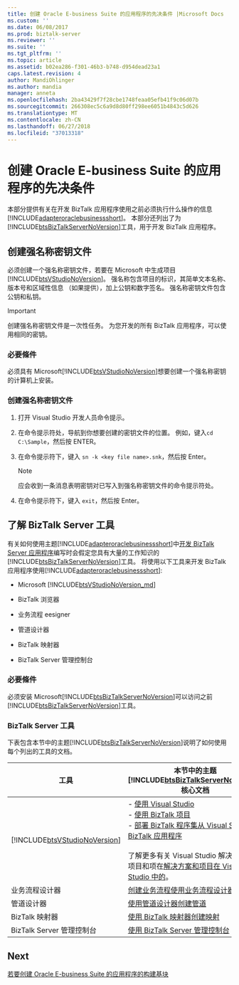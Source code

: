 ```yaml
---
title: 创建 Oracle E-business Suite 的应用程序的先决条件 |Microsoft Docs
ms.custom: ''
ms.date: 06/08/2017
ms.prod: biztalk-server
ms.reviewer: ''
ms.suite: ''
ms.tgt_pltfrm: ''
ms.topic: article
ms.assetid: b02ea286-f301-46b3-b748-d954dead23a1
caps.latest.revision: 4
author: MandiOhlinger
ms.author: mandia
manager: anneta
ms.openlocfilehash: 2ba43429f7f28cbe1748feaa05efb41f9c06d07b
ms.sourcegitcommit: 266308ec5c6a9d8d80ff298ee6051b4843c5d626
ms.translationtype: MT
ms.contentlocale: zh-CN
ms.lasthandoff: 06/27/2018
ms.locfileid: "37013318"
---
```

# <a name="prerequisites-to-create-oracle-e-business-suite-applications"></a>创建 Oracle E-business Suite 的应用程序的先决条件
本部分提供有关在开发 BizTalk 应用程序使用之前必须执行什么操作的信息[!INCLUDE[adapteroraclebusinessshort](../../includes/adapteroraclebusinessshort-md.md)]。 本部分还列出了为[!INCLUDE[btsBizTalkServerNoVersion](../../includes/btsbiztalkservernoversion-md.md)]工具，用于开发 BizTalk 应用程序。  

## <a name="create-a-strong-named-key-file"></a>创建强名称密钥文件

必须创建一个强名称密钥文件，若要在 Microsoft 中生成项目[!INCLUDE[btsVStudioNoVersion](../../includes/btsvstudionoversion-md.md)]。 强名称包含项目的标识，其简单文本名称、 版本号和区域性信息 （如果提供），加上公钥和数字签名。 强名称密钥文件包含公钥和私钥。  

> [!IMPORTANT]
>  创建强名称密钥文件是一次性任务。 为您开发的所有 BizTalk 应用程序，可以使用相同的密钥。  

### <a name="prerequisites"></a>必要條件  
 必须具有 Microsoft[!INCLUDE[btsVStudioNoVersion](../../includes/btsvstudionoversion-md.md)]想要创建一个强名称密钥的计算机上安装。  

### <a name="create-a-strong-name-key-file"></a>创建强名称密钥文件  

1.  打开 Visual Studio 开发人员命令提示。  

2.  在命令提示符处，导航到你想要创建的密钥文件的位置。 例如，键入`cd C:\Sample`，然后按 ENTER。  

3.  在命令提示符下，键入 `sn -k <key file name>.snk`，然后按 Enter。  

    > [!NOTE]
    >  应会收到一条消息表明密钥对已写入到强名称密钥文件的命令提示符处。  

4.  在命令提示符下，键入 `exit`，然后按 Enter。  

## <a name="learn-the-biztalk-server-tools"></a>了解 BizTalk Server 工具

有关如何使用主题[!INCLUDE[adapteroraclebusinessshort](../../includes/adapteroraclebusinessshort-md.md)]中[开发 BizTalk Server 应用程序](../../core/developing-biztalk-server-applications.md)编写时会假定您具有大量的工作知识的[!INCLUDE[btsBizTalkServerNoVersion](../../includes/btsbiztalkservernoversion-md.md)]工具。 将使用以下工具来开发 BizTalk 应用程序使用[!INCLUDE[adapteroraclebusinessshort](../../includes/adapteroraclebusinessshort-md.md)]:  

- Microsoft [!INCLUDE[btsVStudioNoVersion_md](../../includes/btsvstudionoversion-md.md)] 

- BizTalk 浏览器  

- 业务流程 eesigner  

- 管道设计器  

- BizTalk 映射器  

- BizTalk Server 管理控制台  

### <a name="prerequisites"></a>必要條件  
 必须安装 Microsoft[!INCLUDE[btsBizTalkServerNoVersion](../../includes/btsbiztalkservernoversion-md.md)]可以访问之前[!INCLUDE[btsBizTalkServerNoVersion](../../includes/btsbiztalkservernoversion-md.md)]工具。  

### <a name="biztalk-server-tools"></a>BizTalk Server 工具  
 下表包含本节中的主题[!INCLUDE[btsBizTalkServerNoVersion](../../includes/btsbiztalkservernoversion-md.md)]说明了如何使用每个列出的工具的文档。  


|                                   工具                                    |                                                                                                                                                                                              本节中的主题[!INCLUDE[btsBizTalkServerNoVersion](../../includes/btsbiztalkservernoversion-md.md)]核心文档                                                                                                                                                                                               |
|---------------------------------------------------------------------------|---------------------------------------------------------------------------------------------------------------------------------------------------------------------------------------------------------------------------------------------------------------------------------------------------------------------------------------------------------------------------------------------------------------------------------------------------------------------------------------------------------------|
| [!INCLUDE[btsVStudioNoVersion](../../includes/btsvstudionoversion-md.md)] | -   [使用 Visual Studio](../../core/using-visual-studio.md) <br />-   [使用 BizTalk 项目](../../core/working-with-biztalk-projects.md)<br />-   [部署 BizTalk 程序集从 Visual Studio 到 BizTalk 应用程序](../../core/deploying-biztalk-assemblies-from-visual-studio-into-a-biztalk-application.md)<br /><br /> 了解更多有关 Visual Studio 解决方案、 项目和项在[解决方案和项目在 Visual Studio 中的](https://msdn.microsoft.com/library/b142f8e7.aspx)。 |
|                          业务流程设计器                           |                                                                                                                                                                                          [创建业务流程使用业务流程设计器](../../core/creating-orchestrations-using-orchestration-designer.md)                                                                                                                                                                                           |
|                             管道设计器                             |                                                                                                                                                                                                    [使用管道设计器创建管道](../../core/creating-pipelines-using-pipeline-designer.md)                                                                                                                                                                                                     |
|                              BizTalk 映射器                               |                                                                                                                                                                                                            [使用 BizTalk 映射器创建映射](../../core/creating-maps-using-biztalk-mapper.md)                                                                                                                                                                                                             |
|                   BizTalk Server 管理控制台                   |                                                                                                                                                                                               [使用 BizTalk Server 管理控制台](../../core/using-the-biztalk-server-administration-console.md)                                                                                                                                                                                                |

## <a name="next"></a>Next

[若要创建 Oracle E-business Suite 的应用程序的构建基块](../../adapters-and-accelerators/adapter-oracle-ebs/building-blocks-to-create-oracle-e-business-suite-applications.md)  